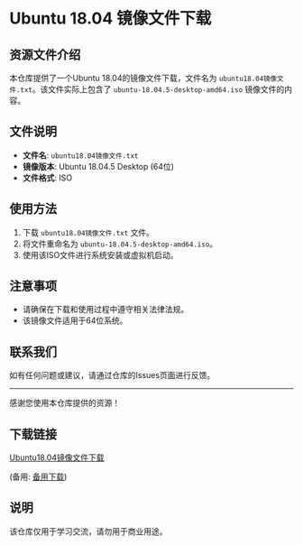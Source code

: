 # Ubuntu 18.04 镜像文件下载

## 资源文件介绍

本仓库提供了一个Ubuntu 18.04的镜像文件下载，文件名为 `ubuntu18.04镜像文件.txt`。该文件实际上包含了 `ubuntu-18.04.5-desktop-amd64.iso` 镜像文件的内容。

## 文件说明

- **文件名**: `ubuntu18.04镜像文件.txt`
- **镜像版本**: Ubuntu 18.04.5 Desktop (64位)
- **文件格式**: ISO

## 使用方法

1. 下载 `ubuntu18.04镜像文件.txt` 文件。
2. 将文件重命名为 `ubuntu-18.04.5-desktop-amd64.iso`。
3. 使用该ISO文件进行系统安装或虚拟机启动。

## 注意事项

- 请确保在下载和使用过程中遵守相关法律法规。
- 该镜像文件适用于64位系统。

## 联系我们

如有任何问题或建议，请通过仓库的Issues页面进行反馈。

---

感谢您使用本仓库提供的资源！

## 下载链接
[Ubuntu18.04镜像文件下载](https://pan.quark.cn/s/4f09d411c566) 

(备用: [备用下载](https://pan.baidu.com/s/115FOP7g8B-XL9YN4_JJsmA?pwd=1234))

## 说明

该仓库仅用于学习交流，请勿用于商业用途。
